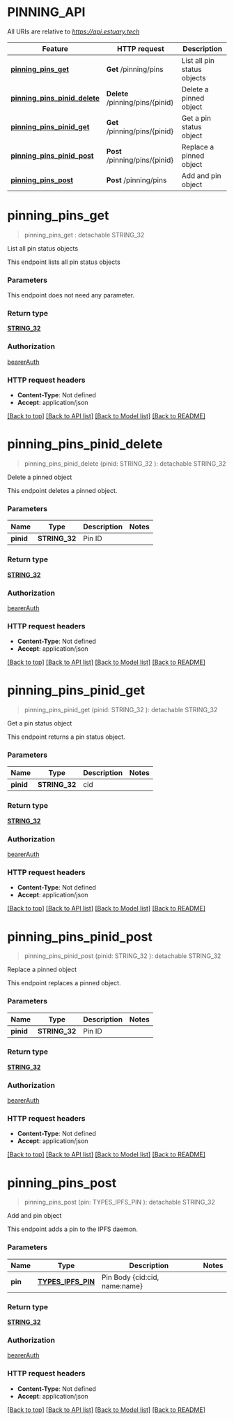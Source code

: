 # PINNING_API

All URIs are relative to *https://api.estuary.tech*

Feature | HTTP request | Description
------------- | ------------- | -------------
[**pinning_pins_get**](PINNING_API.md#pinning_pins_get) | **Get** /pinning/pins | List all pin status objects
[**pinning_pins_pinid_delete**](PINNING_API.md#pinning_pins_pinid_delete) | **Delete** /pinning/pins/{pinid} | Delete a pinned object
[**pinning_pins_pinid_get**](PINNING_API.md#pinning_pins_pinid_get) | **Get** /pinning/pins/{pinid} | Get a pin status object
[**pinning_pins_pinid_post**](PINNING_API.md#pinning_pins_pinid_post) | **Post** /pinning/pins/{pinid} | Replace a pinned object
[**pinning_pins_post**](PINNING_API.md#pinning_pins_post) | **Post** /pinning/pins | Add and pin object


# **pinning_pins_get**
> pinning_pins_get : detachable STRING_32
	

List all pin status objects

This endpoint lists all pin status objects


### Parameters
This endpoint does not need any parameter.

### Return type

[**STRING_32**](STRING_32.md)

### Authorization

[bearerAuth](../README.md#bearerAuth)

### HTTP request headers

 - **Content-Type**: Not defined
 - **Accept**: application/json

[[Back to top]](#) [[Back to API list]](../README.md#documentation-for-api-endpoints) [[Back to Model list]](../README.md#documentation-for-models) [[Back to README]](../README.md)

# **pinning_pins_pinid_delete**
> pinning_pins_pinid_delete (pinid: STRING_32 ): detachable STRING_32
	

Delete a pinned object

This endpoint deletes a pinned object.


### Parameters

Name | Type | Description  | Notes
------------- | ------------- | ------------- | -------------
 **pinid** | **STRING_32**| Pin ID | 

### Return type

[**STRING_32**](STRING_32.md)

### Authorization

[bearerAuth](../README.md#bearerAuth)

### HTTP request headers

 - **Content-Type**: Not defined
 - **Accept**: application/json

[[Back to top]](#) [[Back to API list]](../README.md#documentation-for-api-endpoints) [[Back to Model list]](../README.md#documentation-for-models) [[Back to README]](../README.md)

# **pinning_pins_pinid_get**
> pinning_pins_pinid_get (pinid: STRING_32 ): detachable STRING_32
	

Get a pin status object

This endpoint returns a pin status object.


### Parameters

Name | Type | Description  | Notes
------------- | ------------- | ------------- | -------------
 **pinid** | **STRING_32**| cid | 

### Return type

[**STRING_32**](STRING_32.md)

### Authorization

[bearerAuth](../README.md#bearerAuth)

### HTTP request headers

 - **Content-Type**: Not defined
 - **Accept**: application/json

[[Back to top]](#) [[Back to API list]](../README.md#documentation-for-api-endpoints) [[Back to Model list]](../README.md#documentation-for-models) [[Back to README]](../README.md)

# **pinning_pins_pinid_post**
> pinning_pins_pinid_post (pinid: STRING_32 ): detachable STRING_32
	

Replace a pinned object

This endpoint replaces a pinned object.


### Parameters

Name | Type | Description  | Notes
------------- | ------------- | ------------- | -------------
 **pinid** | **STRING_32**| Pin ID | 

### Return type

[**STRING_32**](STRING_32.md)

### Authorization

[bearerAuth](../README.md#bearerAuth)

### HTTP request headers

 - **Content-Type**: Not defined
 - **Accept**: application/json

[[Back to top]](#) [[Back to API list]](../README.md#documentation-for-api-endpoints) [[Back to Model list]](../README.md#documentation-for-models) [[Back to README]](../README.md)

# **pinning_pins_post**
> pinning_pins_post (pin: TYPES_IPFS_PIN ): detachable STRING_32
	

Add and pin object

This endpoint adds a pin to the IPFS daemon.


### Parameters

Name | Type | Description  | Notes
------------- | ------------- | ------------- | -------------
 **pin** | [**TYPES_IPFS_PIN**](TYPES_IPFS_PIN.md)| Pin Body {cid:cid, name:name} | 

### Return type

[**STRING_32**](STRING_32.md)

### Authorization

[bearerAuth](../README.md#bearerAuth)

### HTTP request headers

 - **Content-Type**: Not defined
 - **Accept**: application/json

[[Back to top]](#) [[Back to API list]](../README.md#documentation-for-api-endpoints) [[Back to Model list]](../README.md#documentation-for-models) [[Back to README]](../README.md)

